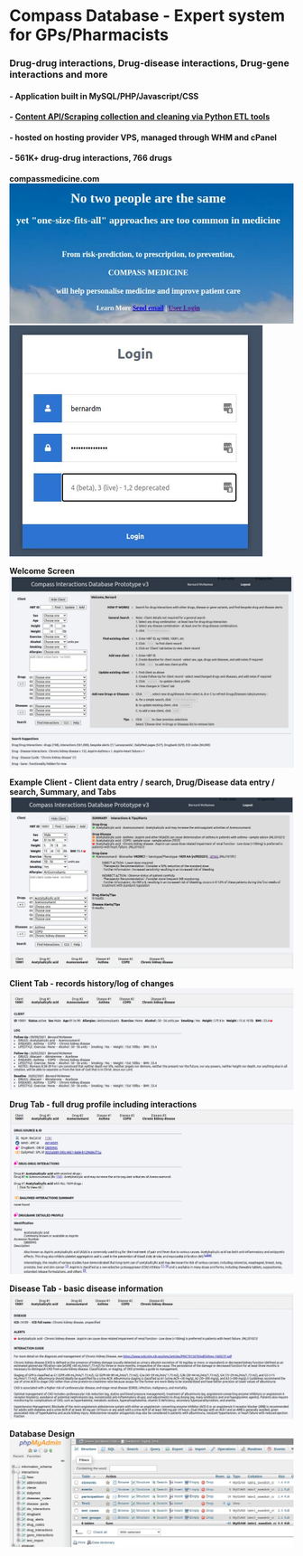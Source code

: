 # Compass Database - Expert system for GPs/Pharmacists
### Drug-drug interactions, Drug-disease interactions, Drug-gene interactions and more
#### - Application built in MySQL/PHP/Javascript/CSS
#### - <a href="https://github.com/bjmcnamee/Compass_ETL">Content API/Scraping collection and cleaning via Python ETL tools</a>
#### - hosted on hosting provider VPS, managed through WHM and cPanel
#### - 561K+ drug-drug interactions, 766 drugs
####
<b>compassmedicine.com</b><br>
![Website](/Screenshots/01.jpg)
![Secure Login](/Screenshots/02.jpg)

<b>Welcome Screen</b>
![Welcome Screen](/Screenshots/03.jpg)

<b>Example Client - Client data entry / search, Drug/Disease data entry / search, Summary, and Tabs</b>
![Example Client](/Screenshots/04.jpg)

<b>Client Tab - records history/log of changes</b>
![Client History](/Screenshots/05.jpg)

<b>Drug Tab - full drug profile including interactions</b>
![Drug Detail Tab](/Screenshots/06.jpg)

<b>Disease Tab - basic disease information</b>
![Disease Detail Tab](/Screenshots/07.jpg)

<b>Database Design</b>
![MySQL Database Design](/Screenshots/10.jpg)
